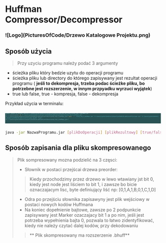 # Huffman Compressor/Decompressor

### ![Logo](PicturesOfCode/Drzewo Katalogowe Projektu.png)

## Sposób użycia
>Przy uzyciu programu należy podać 3 argumenty 
* ścieżka pliku który bedzie uzytu do operacji programu
* ścieżka pliku lub directory do którego zapisywany jest rezultat operacji programu ( __jeśli to dekompresja, trzeba podac ścieżke pliku, bo potrzebne jest rozszerzenie, w innym przpyadku wyrzuci wyjątek__)
* true lub false, true - kompresja, false - dekompresja


Przykład użycia w terminalu:

### ![Logo](PicturesOfCode/Przyklad.png)
```bash
java -jar NazwaProgramu.jar [plikDoOperacji] [plikRezultowy] [true/false] (w zaleznosci czy kompresja czy dekompresja)
```
## Sposób zapisania dla pliku skompresowanego

>Plik sompresowany mozna podzielić na 3 częsci:
> * Słownik w postaci przejścai drzewa preorder:
> > Kiedy przochodzimy przez drzewo w lewo wtawiany jst bit 0, kiedy jest node jest liściem to bit 1, i zawsze bo bicie oznaczajacym lisc, byte definiujący liść np: [0,1,A,1,B,0,1,C,1,D]
> * Odra po przejściu słownika zapisawyny jest plik wejściowy w postaci nowych kodów Huffmana
> * Na koniec dopełnienie bajtowe, zawsze po 2 podpunkcie zapisywany jest Marker ozaczajacy bit 1 a po nim, jeśli jest potrzeba wypełnienia bajta 0, pozwala to łatwo zidentyfikować, kiedy nie należy czytać dalej kodów, przy dekodowaniu
> >** Plik skompresowany ma rozszerzenie .bhuff**